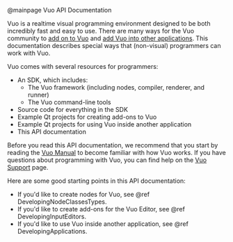 @mainpage Vuo API Documentation

Vuo is a realtime visual programming environment designed to be both incredibly fast and easy to use. There are many ways for the Vuo community to [add on to Vuo](https://vuo.org/extend) and [add Vuo into other applications](https://vuo.org/embed). This documentation describes special ways that (non-visual) programmers can work with Vuo. 

Vuo comes with several resources for programmers: 

   - An SDK, which includes: 
      - The Vuo framework (including nodes, compiler, renderer, and runner)
      - The Vuo command-line tools
   - Source code for everything in the SDK
   - Example Qt projects for creating add-ons to Vuo
   - Example Qt projects for using Vuo inside another application
   - This API documentation

Before you read this API documentation, we recommend that you start by reading the [Vuo Manual](http://vuo.org/support) to become familiar with how Vuo works. If you have questions about programming with Vuo, you can find help on the [Vuo Support](https://vuo.org/support) page. 

Here are some good starting points in this API documentation: 

   - If you'd like to create nodes for Vuo, see @ref DevelopingNodeClassesTypes.
   - If you'd like to create add-ons for the Vuo Editor, see @ref DevelopingInputEditors.
   - If you'd like to use Vuo inside another application, see @ref DevelopingApplications. 
